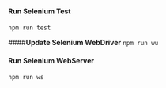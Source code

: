 #### **Run Selenium Test**
`npm run test`

####**Update Selenium WebDriver**
`npm run wu`

#### **Run Selenium WebServer**
`npm run ws`

